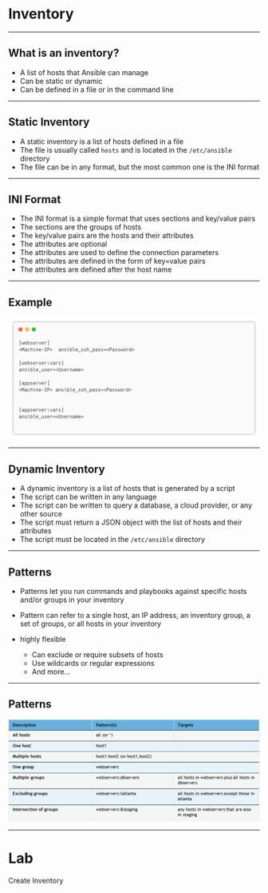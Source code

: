 # Inventory 

---

## What is an inventory?

* A list of hosts that Ansible can manage
* Can be static or dynamic
* Can be defined in a file or in the command line

---

## Static Inventory

* A static inventory is a list of hosts defined in a file
* The file is usually called `hosts` and is located in the `/etc/ansible` directory
* The file can be in any format, but the most common one is the INI format

---

## INI Format

* The INI format is a simple format that uses sections and key/value pairs
* The sections are the groups of hosts
* The key/value pairs are the hosts and their attributes
* The attributes are optional
* The attributes are used to define the connection parameters
* The attributes are defined in the form of key=value pairs
* The attributes are defined after the host name

---

## Example

![img_10.png](images/img_10.png)

---

## Dynamic Inventory

* A dynamic inventory is a list of hosts that is generated by a script
* The script can be written in any language
* The script can be written to query a database, a cloud provider, or any other source
* The script must return a JSON object with the list of hosts and their attributes
* The script must be located in the `/etc/ansible` directory

---

## Patterns


* Patterns let you run commands and playbooks against specific hosts and/or groups in your inventory

* Pattern can refer to a single host, an IP address, an inventory group, a set of groups, or all hosts in your inventory

* highly flexible
  * Can exclude or require subsets of hosts
  * Use wildcards or regular expressions
  * And more…

---

## Patterns

![img_12.png](images/img_12.png)

---

# Lab
Create Inventory